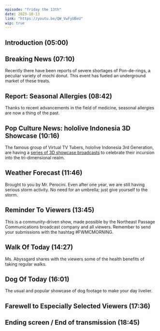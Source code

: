 ```yaml
---
episode: "friday the 13th"
date: 2023-10-13
link: "https://youtu.be/QW_VwFyUBeU"
wip: true
---
```


## Introduction (05:00)

## Breaking News (07:10)

Recently there have been reports of severe shortages of Pon-de-rings, a peculiar variety of mochi donut. This event has fueled an underground market of these treats.

## Report: Seasonal Allergies (08:42)

Thanks to recent advancements in the field of medicine, seasonal allergies are now a thing of the past.

## Pop Culture News: hololive Indonesia 3D Showcase (10:16)

The famous group of Virtual TV Tubers, hololive Indonesia 3rd Generation, are having a [series of 3D showcase broadcasts](https://twitter.com/hololive_Id/status/1712090688505127387) to celebrate their incursion into the tri-dimensional realm.

## Weather Forecast (11:46)

Brought to you by Mr. Perocini. Even after one year, we are still having serious storm activity. No need for an umbrella; just give yourself to the storm.

## Reminder To Viewers (13:45)

This is a community-driven show, made possible by the Northeast Passage Communications broadcast company and all viewers. Remember to send your submissions with the hashtag \#FWMCMORNING.

## Walk Of Today (14:27)

Ms. Abyssgard shares with the viewers some of the health benefits of taking regular walks.

## Dog Of Today (16:01)

The usual and popular showcase of dog footage to make your day livelier.

## Farewell to Especially Selected Viewers (17:36)

## Ending screen / End of transmission (18:45)
